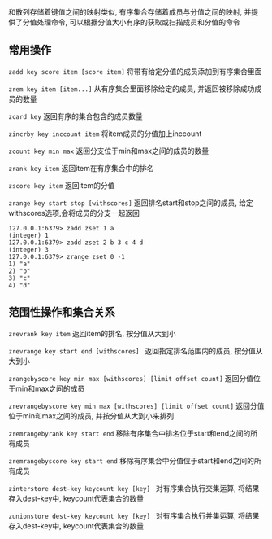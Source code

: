 和散列存储着键值之间的映射类似, 有序集合存储着成员与分值之间的映射, 并提供了分值处理命令, 可以根据分值大小有序的获取或扫描成员和分值的命令

## 常用操作

`zadd key score item [score item]` 将带有给定分值的成员添加到有序集合里面

`zrem key item [item...]` 从有序集合里面移除给定的成员, 并返回被移除成功成员的数量

`zcard key` 返回有序的集合包含的成员数量

`zincrby key inccount item` 将item成员的分值加上inccount

`zcount key min max` 返回分支位于min和max之间的成员的数量

`zrank key item` 返回item在有序集合中的排名

`zscore key item` 返回item的分值

`zrange key start stop [withscores]` 返回排名start和stop之间的成员, 给定withscores选项,会将成员的分支一起返回

```shell
127.0.0.1:6379> zadd zset 1 a
(integer) 1
127.0.0.1:6379> zadd zset 2 b 3 c 4 d
(integer) 3
127.0.0.1:6379> zrange zset 0 -1
1) "a"
2) "b"
3) "c"
4) "d"
```

## 范围性操作和集合关系

`zrevrank key item`  返回item的排名, 按分值从大到小

`zrevrange key start end [withscores] ` 返回指定排名范围内的成员, 按分值从大到小 

`zrangebyscore key min max [withscores] [limit offset count]` 返回分值位于min和max之间的成员

`zrevrangebyscore key min max [withscores] [limit offset count]` 返回分值位于min和max之间的成员, 并按分值从大到小来排列

`zremrangebyrank key start end` 移除有序集合中排名位于start和end之间的所有成员

`zremrangebyscore key start end` 移除有序集合中分值位于start和end之间的所有成员

`zinterstore dest-key keycount key [key] ` 对有序集合执行交集运算, 将结果存入dest-key中, keycount代表集合的数量

`zunionstore dest-key keycount key [key] ` 对有序集合执行并集运算, 将结果存入dest-key中, keycount代表集合的数量

